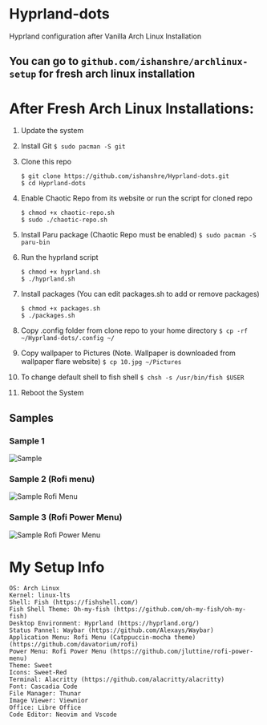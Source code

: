 # Hyprland-dots
Hyprland configuration after Vanilla Arch Linux Installation

## You can go to ```github.com/ishanshre/archlinux-setup``` for fresh arch linux installation

# After Fresh Arch Linux Installations:
1. Update the system
2. Install Git
   ```$ sudo pacman -S git```
3. Clone this repo
   ```
   $ git clone https://github.com/ishanshre/Hyprland-dots.git
   $ cd Hyprland-dots
   ```

4. Enable Chaotic Repo from its website or run the script for cloned repo
   ```
   $ chmod +x chaotic-repo.sh
   $ sudo ./chaotic-repo.sh
   ```

5. Install Paru package (Chaotic Repo must be enabled)
   ```$ sudo pacman -S paru-bin ```
6. Run the hyprland script
   ```
   $ chmod +x hyprland.sh
   $ ./hyprland.sh
   ```

7. Install packages (You can edit packages.sh to add or remove packages)
   ```
   $ chmod +x packages.sh
   $ ./packages.sh
   ```

8. Copy .config folder from clone repo to your home directory
   ```$ cp -rf ~/Hyprland-dots/.config ~/```
9.  Copy wallpaper to Pictures (Note. Wallpaper is downloaded from wallpaper flare website)
   ```$ cp 10.jpg ~/Pictures```
11. To change default shell to fish shell
   ```$ chsh -s /usr/bin/fish $USER```
12.  Reboot the System
   
   ## Samples

   ### Sample 1
   ![Sample](hyprland-config.png)
   ### Sample 2 (Rofi menu)
   ![Sample Rofi Menu](hyprland-config1.png)
   ### Sample 3 (Rofi Power Menu)
   ![Sample Rofi Power Menu](hyprland-config2.png)



# My Setup Info
    OS: Arch Linux
    Kernel: linux-lts
    Shell: Fish (https://fishshell.com/)
    Fish Shell Theme: Oh-my-fish (https://github.com/oh-my-fish/oh-my-fish)
    Desktop Environment: Hyprland (https://hyprland.org/)
    Status Pannel: Waybar (https://github.com/Alexays/Waybar)
    Application Menu: Rofi Menu (Catppuccin-mocha theme) (https://github.com/davatorium/rofi)
    Power Menu: Rofi Power Menu (https://github.com/jluttine/rofi-power-menu)
    Theme: Sweet
    Icons: Sweet-Red
    Terminal: Alacritty (https://github.com/alacritty/alacritty)
    Font: Cascadia Code
    File Manager: Thunar
    Image Viewer: Viewnior
    Office: Libre Office
    Code Editor: Neovim and Vscode

